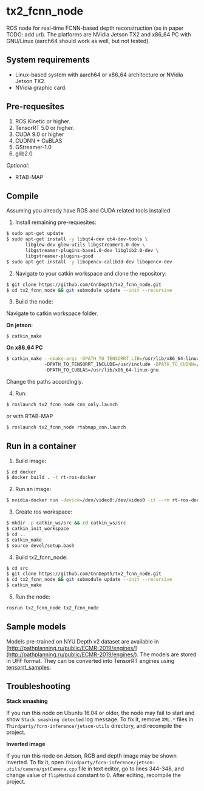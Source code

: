 # tx2_fcnn_node

ROS node for real-time FCNN-based depth reconstruction (as in paper TODO: add url). The platforms are NVidia Jetson TX2 and x86_64 PC with GNU/Linux (aarch64 should work as well, but not tested).

## System requirements

* Linux-based system with aarch64 or x86_64 architecture or NVidia Jetson TX2.
* NVidia graphic card.

## Pre-requesites

1) ROS Kinetic or higher.
2) TensorRT 5.0 or higher.
3) CUDA 9.0 or higher
4) CUDNN + CuBLAS
5) GStreamer-1.0
6) glib2.0

*Optional:*
* RTAB-MAP

## Compile

Assuming you already have ROS and CUDA related tools installed

1) Install remaining pre-requesites:

```bash
$ sudo apt-get update
$ sudo apt-get install -y libqt4-dev qt4-dev-tools \ 
       libglew-dev glew-utils libgstreamer1.0-dev \ 
       libgstreamer-plugins-base1.0-dev libglib2.0-dev \
       libgstreamer-plugins-good
$ sudo apt-get install -y libopencv-calib3d-dev libopencv-dev 

```

2) Navigate to your catkin workspace and clone the repository:

```bash
$ git clone https://github.com/CnnDepth/tx2_fcnn_node.git
$ cd tx2_fcnn_node && git submodule update --init --recursive
```

3) Build the node:

Navigate to catkin workspace folder.

**On jetson:**

```console 
$ catkin_make
```

**On x86_64 PC**
```bash
$ catkin_make --cmake-args -DPATH_TO_TENSORRT_LIB=/usr/lib/x86_64-linux-gnu \ 
              -DPATH_TO_TENSORRT_INCLUDE=/usr/include -DPATH_TO_CUDNN=/usr/lib/x86_64-linux-gnu \ 
              -DPATH_TO_CUBLAS=/usr/lib/x86_64-linux-gnu
```

Change the paths accordingly.

4) Run:

```bash
$ roslaunch tx2_fcnn_node cnn_only.launch
```

or with RTAB-MAP

```bash
$ roslaunch tx2_fcnn_node rtabmap_cnn.launch
```
## Run in a container

1) Build image:
```bash
$ cd docker
$ docker build . -t rt-ros-docker
```
2) Run an image:
```bash
$ nvidia-docker run -device=/dev/video0:/dev/video0 -it --rm rt-ros-docker
```
3) Create ros workspace:
```bash
$ mkdir -p catkin_ws/src && cd catkin_ws/src
$ catkin_init_workspace
$ cd ..
$ catkin_make
$ source devel/setup.bash
```
4) Build tx2_fcnn_node:
```bash
$ cd src
$ git clone https://github.com/CnnDepth/tx2_fcnn_node.git
$ cd tx2_fcnn_node && git submodule update --init --recursive
$ catkin_make
```
5) Run the node:
```bash
rosrun tx2_fcnn_node tx2_fcnn_node
```

## Sample models

Models pre-trained on NYU Depth v2 dataset are available in [http://pathplanning.ru/public/ECMR-2019/engines/](http://pathplanning.ru/public/ECMR-2019/engines/). The models are stored in UFF format. They can be converted into TensorRT engines using [tensorrt_samples](https://github.com/CnnDepth/tensorrt_samples/tree/master/sampleUffFCRN).

## Troubleshooting

**Stack smashing**

If you run this node on Ubuntu 16.04 or older, the node may fail to start and show `Stack smashing detected` log message. To fix it, remove `XML.*` files in `Thirdparty/fcrn-inference/jetson-utils` directory, and recompile the project.

**Inverted image**

If you run this node on Jetson, RGB and depth image may be shown inverted. To fix it, open `Thirdparty/fcrn-inference/jetson-utils/camera/gstCamera.cpp` file in text editor, go to lines 344-348, and change value of `flipMethod` constant to 0. After editing, recompile the project.
